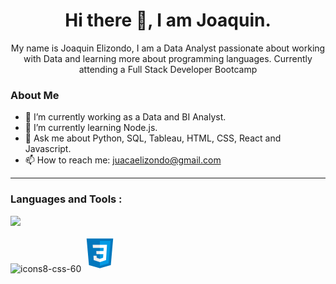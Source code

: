 
<div>
    <h1 align="center">Hi there 👋, I am Joaquin.</h1>
    <p align="center">My name is Joaquin Elizondo, I am a Data Analyst passionate about working with Data and learning more about programming languages.
        Currently attending a Full Stack Developer Bootcamp </p>




### About Me


- 🔭 I’m currently working as a Data and BI Analyst.
- 🌱 I’m currently learning Node.js.
- 💬 Ask me about Python, SQL, Tableau, HTML, CSS, React and Javascript.
- 📫 How to reach me: juacaelizondo@gmail.com

---

### Languages and Tools :
<div class="iconos">
<img src=![icons8-html5-60](https://github.com/Joaquinelizondo/Joaquinelizondo/assets/111257458/f8050de3-e5ca-4ae4-960e-3c6e1c7232d5)/>

![icons8-css-60](https://github.com/Joaquinelizondo/Joaquinelizondo/assets/111257458/5ba7bc84-ff03-4ed1-b310-c9138d8c5db8)<svg xmlns="http://www.w3.org/2000/svg"  viewBox="0 0 48 48" width="60px" height="60px"><path fill="#0277BD" d="M41,5H7l3,34l14,4l14-4L41,5L41,5z"/><path fill="#039BE5" d="M24 8L24 39.9 35.2 36.7 37.7 8z"/><path fill="#FFF" d="M33.1 13L24 13 24 17 28.9 17 28.6 21 24 21 24 25 28.4 25 28.1 29.5 24 30.9 24 35.1 31.9 32.5 32.6 21 32.6 21z"/><path fill="#EEE" d="M24,13v4h-8.9l-0.3-4H24z M19.4,21l0.2,4H24v-4H19.4z M19.8,27h-4l0.3,5.5l7.9,2.6v-4.2l-4.1-1.4L19.8,27z"/></svg>

</div>


